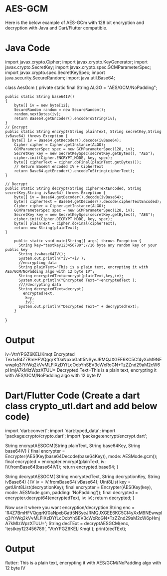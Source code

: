 # AES-GCM
Here is the below example of AES-GCm with 128 bit encryption and decryption with Java and Dart/Flutter compatible.
# Java Code
import javax.crypto.Cipher;
import javax.crypto.KeyGenerator;
import javax.crypto.SecretKey;
import javax.crypto.spec.GCMParameterSpec;
import javax.crypto.spec.SecretKeySpec;
import java.security.SecureRandom;
import java.util.Base64;

class AesGcm {
   private static final String ALGO = "AES/GCM/NoPadding";
    
    public static String base64IV()
    {
        byte[] iv = new byte[12];
        SecureRandom random = new SecureRandom();
        random.nextBytes(iv);
        return Base64.getEncoder().encodeToString(iv);
    }
    // Encrypt
    public static String encrypt(String plainText, String secretKey,String ivBase64) throws Exception {
       byte[] iv = Base64.getDecoder().decode(ivBase64);
        Cipher cipher = Cipher.getInstance(ALGO);
        GCMParameterSpec spec = new GCMParameterSpec(128, iv);
        SecretKey key = new SecretKeySpec(secretKey.getBytes(), "AES");
        cipher.init(Cipher.ENCRYPT_MODE, key, spec);
        byte[] cipherText = cipher.doFinal(plainText.getBytes());
        // Return Base64 encoded IV + CipherText
        return Base64.getEncoder().encodeToString(cipherText);
    }

    // Decrypt
    public static String decrypt(String cipherTextEncoded, String secretKey,String ivBase64) throws Exception {
        byte[] iv = Base64.getDecoder().decode(ivBase64);
        byte[] cipherText = Base64.getDecoder().decode(cipherTextEncoded);
        Cipher cipher = Cipher.getInstance(ALGO);
        GCMParameterSpec spec = new GCMParameterSpec(128, iv);
        SecretKey key = new SecretKeySpec(secretKey.getBytes(), "AES");
        cipher.init(Cipher.DECRYPT_MODE, key, spec);
        byte[] plainText = cipher.doFinal(cipherText);
        return new String(plainText);
    }
    
	    public static void main(String[] args) throws Exception {
	      String key="testkey123456789";//16 byte any random key or your public key
	      String iv=base64IV();
	      System.out.println("iv="+iv );
	      //encrypting data
	      String plainText="This is a plain text, encrypting it with AES/GCM/NoPadding algo with 12 byte IV";
	      String encryptedText=encrypt(plainText,key,iv);
	      System.out.println("Encrypted Text="+encryptedText );
	      ////decrypting data
	      String decryptedText=decrypt(
	        encryptedText,
	         key,
	         iv);
	      System.out.println("Decrypted Text=" + decryptedText);
	    }
}
# Output
iv=VtnYPGZ6KELIKmqt
Encrypted Text=R4Z7BmHFVQgqrKf0aNpxbGatt5NSyeJRMQJXGEE6KC5Cf4yXxM9NEwwpIq3IYrWq2kVvMLFIXzDYfLcOcbYnSEV3cWxRoGN+TzZZnd29aM2cW6pHmjA7kMIzWpzXTUU=
Decrypted Text=This is a plain text, encrypting it with AES/GCM/NoPadding algo with 12 byte IV


# Dart/Flutter Code (Create a dart class crypto_utl.dart and add below code)
import 'dart:convert';
import 'dart:typed_data';
import 'package:crypto/crypto.dart';
import 'package:encrypt/encrypt.dart';

String encryptAESGCM(String plainText, String base64Key, String base64IV) {
  final encrypter =
      Encrypter(AES(Key(base64Decode(base64Key)), mode: AESMode.gcm));
  final encrypted = encrypter.encrypt(plainText, iv: IV.fromBase64(base64IV));
  return encrypted.base64;
}

String decryptAESGCM(
    String encryptedText, String decryptionKey, String ivBase64) {
  IV iv = IV.fromBase64(ivBase64);
  Uint8List key = getUint8List(decryptionKey);
  final encrypter =
      Encrypter(AES(Key(key), mode: AESMode.gcm, padding: 'NoPadding'));
  final decrypted = encrypter.decrypt64(encryptedText, iv: iv);
  return decrypted;
}

Now use it where you want encryption/decryption
String enc =
      'R4Z7BmHFVQgqrKf0aNpxbGatt5NSyeJRMQJXGEE6KC5Cf4yXxM9NEwwpIq3IYrWq2kVvMLFIXzDYfLcOcbYnSEV3cWxRoGN+TzZZnd29aM2cW6pHmjA7kMIzWpzXTUU=';
  String decTExt = decryptAESGCM(enc, 'testkey123456789', 'VtnYPGZ6KELIKmqt');
  print(decTExt);
# Output 
flutter: This is a plain text, encrypting it with AES/GCM/NoPadding algo with 12 byte IV
